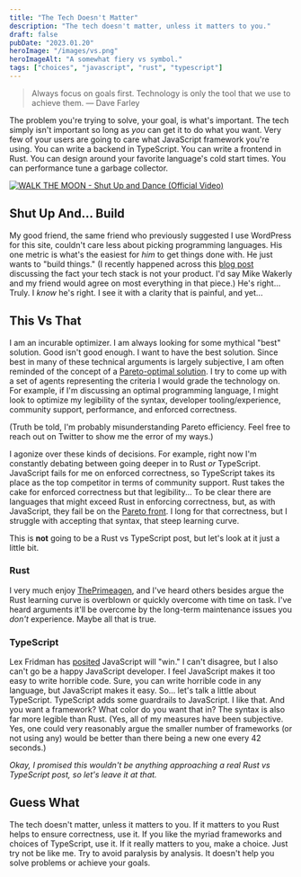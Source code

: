 ```yaml
---
title: "The Tech Doesn't Matter"
description: "The tech doesn't matter, unless it matters to you."
draft: false
pubDate: "2023.01.20"
heroImage: "/images/vs.png"
heroImageAlt: "A somewhat fiery vs symbol."
tags: ["choices", "javascript", "rust", "typescript"]
---
```


> Always focus on goals first. Technology is only the tool that we use to achieve them. &mdash;  Dave Farley

The problem you're trying to solve, your goal, is what's important. The tech simply isn't important so long as *you* can get it to do what you want. Very few of your users are going to care what JavaScript framework you're using. You can write a backend in TypeScript. You can write a frontend in Rust. You can design around your favorite language's cold start times. You can performance tune a garbage collector.

[![WALK THE MOON - Shut Up and Dance (Official Video)](https://img.youtube.com/vi/6JCLY0Rlx6Q/0.jpg)](https://www.youtube.com/watch?v=6JCLY0Rlx6Q)

## Shut Up And... Build

My good friend, the same friend who previously suggested I use WordPress for this site, couldn't care less about picking programming languages. His one metric is what's the easiest for *him* to get things done with. He just wants to "build things." (I recently happened across this [blog post](https://hoho.com/posts/your-stack-is-not-the-product/) discussing the fact your tech stack is not your product. I'd say Mike Wakerly and my friend would agree on most everything in that piece.) He's right... Truly. I *know* he's right. I see it with a clarity that is painful, and yet...

## This Vs That

I am an incurable optimizer. I am always looking for some mythical "best" solution. Good isn't good enough. I want to have the best solution. Since best in many of these technical arguments is largely subjective, I am often reminded of the concept of a [Pareto-optimal solution](https://en.wikipedia.org/wiki/Pareto_efficiency). I try to come up with a set of agents representing the criteria I would grade the technology on. For example, if I'm discussing an optimal programming language, I might look to optimize my legibility of the syntax, developer tooling/experience, community support, performance, and enforced correctness.

(Truth be told, I'm probably misunderstanding Pareto efficiency. Feel free to reach out on Twitter to show me the error of my ways.)

I agonize over these kinds of decisions. For example, right now I'm constantly debating between going deeper in to Rust *or* TypeScript. JavaScript fails for me on enforced correctness, so TypeScript takes its place as the top competitor in terms of community support. Rust takes the cake for enforced correctness but that legibility... To be clear there are languages that might exceed Rust in enforcing correctness, but, as with JavaScript, they fail be on the [Pareto front](https://en.wikipedia.org/wiki/Pareto_front). I long for that correctness, but I struggle with accepting that syntax, that steep learning curve.

This is **not** going to be a Rust vs TypeScript post, but let's look at it just a little bit.

### Rust

I very much enjoy [ThePrimeagen](https://linktr.ee/ThePrimeagen), and I've heard others besides argue the Rust learning curve is overblown or quickly overcome with time on task. I've heard arguments it'll be overcome by the long-term maintenance issues you *don't* experience. Maybe all that is true.

### TypeScript

Lex Fridman has [posited](https://www.youtube.com/watch?v=rczu8kc8JZA) JavaScript will "win." I can't disagree, but I also can't go be a happy JavaScript developer. I feel JavaScript makes it too easy to write horrible code. Sure, you can write horrible code in any language, but JavaScript makes it easy. So... let's talk a little about TypeScript. TypeScript adds some guardrails to JavaScript. I like that. And you want a framework? What color do you want that in? The syntax is also far more legible than Rust. (Yes, all of my measures have been subjective. Yes, one could very reasonably argue the smaller number of frameworks (or not using any) would be better than there being a new one every 42 seconds.)

*Okay, I promised this wouldn't be anything approaching a real Rust vs TypeScript post, so let's leave it at that.*

## Guess What

The tech doesn't matter, unless it matters to you. If it matters to you Rust helps to ensure correctness, use it. If you like the myriad frameworks and choices of TypeScript, use it. If it really matters to you, make a choice. Just try not be like me. Try to avoid paralysis by analysis. It doesn't help you solve problems or achieve your goals.